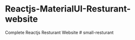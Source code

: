 # Reactjs-MaterialUI-Resturant-website
Complete Reactjs Resturant Website 
#   s m a l l - r e s t u r a n t  
 